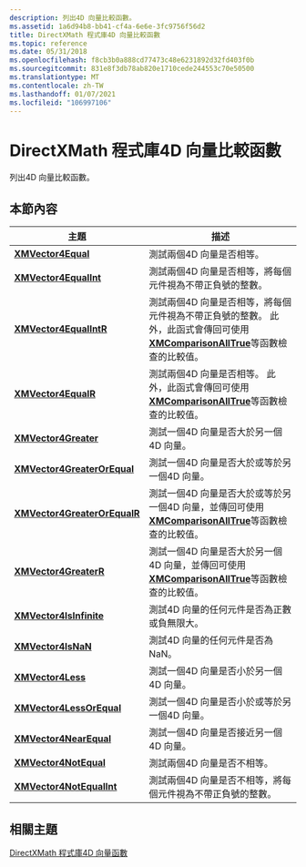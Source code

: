 ```yaml
---
description: 列出4D 向量比較函數。
ms.assetid: 1a6d94b8-bb41-cf4a-6e6e-3fc9756f56d2
title: DirectXMath 程式庫4D 向量比較函數
ms.topic: reference
ms.date: 05/31/2018
ms.openlocfilehash: f8cb3b0a888cd77473c48e6231892d32fd403f0b
ms.sourcegitcommit: 831e8f3db78ab820e1710cede244553c70e50500
ms.translationtype: MT
ms.contentlocale: zh-TW
ms.lasthandoff: 01/07/2021
ms.locfileid: "106997106"
---
```

# <a name="directxmath-library-4d-vector-comparison-functions"></a>DirectXMath 程式庫4D 向量比較函數

列出4D 向量比較函數。

## <a name="in-this-section"></a>本節內容



| 主題                                                                   | 描述                                                                                                                                                                                                                                               |
|-------------------------------------------------------------------------|-----------------------------------------------------------------------------------------------------------------------------------------------------------------------------------------------------------------------------------------------------------|
| [**XMVector4Equal**](/windows/win32/api/directxmath/nf-directxmath-xmvector4equal)<br/>                     | 測試兩個4D 向量是否相等。<br/>                                                                                                                                                                                                        |
| [**XMVector4EqualInt**](/windows/win32/api/directxmath/nf-directxmath-xmvector4equalint)<br/>               | 測試兩個4D 向量是否相等，將每個元件視為不帶正負號的整數。<br/>                                                                                                                                                        |
| [**XMVector4EqualIntR**](/windows/win32/api/directxmath/nf-directxmath-xmvector4equalintr)<br/>             | 測試兩個4D 向量是否相等，將每個元件視為不帶正負號的整數。 此外，此函式會傳回可使用 [**XMComparisonAllTrue**](/windows/desktop/api/DirectXMath/nf-directxmath-xmcomparisonalltrue)等函數檢查的比較值。<br/> |
| [**XMVector4EqualR**](/windows/win32/api/directxmath/nf-directxmath-xmvector4equalr)<br/>                   | 測試兩個4D 向量是否相等。 此外，此函式會傳回可使用 [**XMComparisonAllTrue**](/windows/desktop/api/DirectXMath/nf-directxmath-xmcomparisonalltrue)等函數檢查的比較值。<br/>                                                 |
| [**XMVector4Greater**](/windows/win32/api/directxmath/nf-directxmath-xmvector4greater)<br/>                 | 測試一個4D 向量是否大於另一個4D 向量。<br/>                                                                                                                                                                                 |
| [**XMVector4GreaterOrEqual**](/windows/win32/api/directxmath/nf-directxmath-xmvector4greaterorequal)<br/>   | 測試一個4D 向量是否大於或等於另一個4D 向量。<br/>                                                                                                                                                                     |
| [**XMVector4GreaterOrEqualR**](/windows/win32/api/directxmath/nf-directxmath-xmvector4greaterorequalr)<br/> | 測試一個4D 向量是否大於或等於另一個4D 向量，並傳回可使用 [**XMComparisonAllTrue**](/windows/desktop/api/DirectXMath/nf-directxmath-xmcomparisonalltrue)等函數檢查的比較值。<br/>                                      |
| [**XMVector4GreaterR**](/windows/win32/api/directxmath/nf-directxmath-xmvector4greaterr)<br/>               | 測試一個4D 向量是否大於另一個4D 向量，並傳回可使用 [**XMComparisonAllTrue**](/windows/desktop/api/DirectXMath/nf-directxmath-xmcomparisonalltrue)等函數檢查的比較值。<br/>                                                  |
| [**XMVector4IsInfinite**](/windows/win32/api/directxmath/nf-directxmath-xmvector4isinfinite)<br/>           | 測試4D 向量的任何元件是否為正數或負無限大。<br/>                                                                                                                                                                   |
| [**XMVector4IsNaN**](/windows/win32/api/directxmath/nf-directxmath-xmvector4isnan)<br/>                     | 測試4D 向量的任何元件是否為 NaN。<br/>                                                                                                                                                                                           |
| [**XMVector4Less**](/windows/win32/api/directxmath/nf-directxmath-xmvector4less)<br/>                       | 測試一個4D 向量是否小於另一個4D 向量。<br/>                                                                                                                                                                                    |
| [**XMVector4LessOrEqual**](/windows/win32/api/directxmath/nf-directxmath-xmvector4lessorequal)<br/>         | 測試一個4D 向量是否小於或等於另一個4D 向量。<br/>                                                                                                                                                                        |
| [**XMVector4NearEqual**](/windows/win32/api/directxmath/nf-directxmath-xmvector4nearequal)<br/>             | 測試一個4D 向量是否接近另一個4D 向量。<br/>                                                                                                                                                                                         |
| [**XMVector4NotEqual**](/windows/win32/api/directxmath/nf-directxmath-xmvector4notequal)<br/>               | 測試兩個4D 向量是否不相等。<br/>                                                                                                                                                                                                    |
| [**XMVector4NotEqualInt**](/windows/win32/api/directxmath/nf-directxmath-xmvector4notequalint)<br/>         | 測試兩個4D 向量是否不相等，將每個元件視為不帶正負號的整數。<br/>                                                                                                                                                     |



 

## <a name="related-topics"></a>相關主題

<dl> <dt>

[DirectXMath 程式庫4D 向量函數](ovw-xnamath-reference-functions-vector4.md)
</dt> </dl>

 

 
